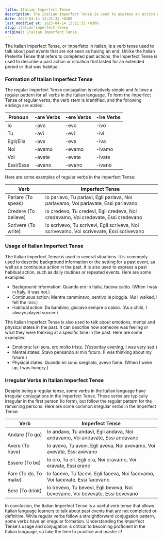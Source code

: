 ```yaml
---
title: Italian Imperfect Tense
description: The Italian Imperfect Tense is used to express an action or a situation that took place in the past, but that is not completed or definite. Learn more about its formation, usage, and common irregular verbs.
date: 2023-04-14 13:21:32 +0300
last_modified_at: 2023-04-14 13:21:32 +0300
slug: italian-imperfect-tense
original: Italian Imperfect Tense
---
```

The Italian Imperfect Tense, or Imperfetto in Italian, is a verb tense used to talk about past events that are not seen as having an end. Unlike the Italian Preterite Tense that refers to completed past actions, the Imperfect Tense is used to describe a past action or situation that lasted for an extended period or that was habitual. 

### Formation of Italian Imperfect Tense

The regular Imperfect Tense conjugation is relatively simple and follows a regular pattern for all verbs in the Italian language. To form the Imperfect Tense of regular verbs, the verb stem is identified, and the following endings are added:

| Pronoun | -are Verbs | -ere Verbs | -ire Verbs|
| --- | --- | --- | --- |
| Io | -avo | -evo | -ivo |
| Tu | -avi | -evi | -ivi |
| Egli/Ella | -ava | -eva | -iva |
| Noi | -avamo | -evamo | -ivamo |
| Voi | -avate | -evate | -ivate |
| Essi/Esse | -avano | -evano | -ivano |

Here are some examples of regular verbs in the Imperfect Tense:

| Verb | Imperfect Tense |
| --- | --- |
| Parlare (To speak) | Io parlavo, Tu parlavi, Egli parlava, Noi parlavamo, Voi parlavate, Essi parlavano |
| Credere (To believe) | Io credevo, Tu credevi, Egli credeva, Noi credevamo, Voi credevate, Essi credevano |
| Scrivere (To write) | Io scrivevo, Tu scrivevi, Egli scriveva, Noi scrivevamo, Voi scrivevate, Essi scrivevano |

### Usage of Italian Imperfect Tense

The Italian Imperfect Tense is used in several situations. It is commonly used to describe background information or the setting for a past event, as well as a continuous action in the past. It is also used to express a past habitual action, such as daily routines or repeated events. Here are some examples:

- Background information: Quando ero in Italia, faceva caldo. (When I was in Italy, it was hot.) 
- Continuous action: Mentre camminavo, sentivo la pioggia. (As I walked, I felt the rain.)
- Habitual action: Da bambino, giocavo sempre a calcio. (As a child, I always played soccer.)

The Italian Imperfect Tense is also used to talk about emotions, mental and physical states in the past. It can describe how someone was feeling or what they were thinking at a specific time in the past. Here are some examples:

- Emotions: Ieri sera, ero molto triste. (Yesterday evening, I was very sad.)
- Mental states: Stavo pensando al mio futuro. (I was thinking about my future.)
- Physical states: Quando mi sono svegliato, avevo fame. (When I woke up, I was hungry.)

### Irregular Verbs in Italian Imperfect Tense

Despite being a regular tense, some verbs in the Italian language have irregular conjugations in the Imperfect Tense. These verbs are typically irregular in the first person (Io form), but follow the regular pattern for the remaining persons. Here are some common irregular verbs in the Imperfect Tense:

| Verb | Imperfect Tense |
| --- | --- |
| Andare (To go) | Io andavo, Tu andavi, Egli andava, Noi andavamo, Voi andavate, Essi andavano |
| Avere (To have) | Io avevo, Tu avevi, Egli aveva, Noi avevamo, Voi avevate, Essi avevano |
| Essere (To be) | Io ero, Tu eri, Egli era, Noi eravamo, Voi eravate, Essi erano |
| Fare (To do, To make) | Io facevo, Tu facevi, Egli faceva, Noi facevamo, Voi facevate, Essi facevano |
| Bere (To drink) | Io bevevo, Tu bevevi, Egli beveva, Noi bevevamo, Voi bevevate, Essi bevevano |

In conclusion, the Italian Imperfect Tense is a useful verb tense that allows Italian language learners to talk about past events that are not completed or definitive. While regular verbs follow a straightforward conjugation pattern, some verbs have an irregular formation. Understanding the Imperfect Tense's usage and conjugation is critical to becoming proficient in the Italian language, so take the time to practice and master it!